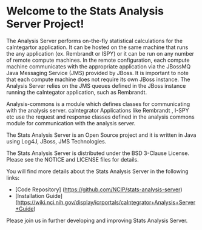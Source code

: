Welcome to the Stats Analysis Server Project!
=====================================

The Analysis Server performs on-the-fly statistical calculations for the caIntegartor application. It can be hosted on the same machine that runs the any application (ex. Rembrandt or ISPY) or it can be run on any number of remote compute machines. In the remote configuration, each compute machine communicates with the appropriate application via the JBossMQ Java Messaging Service (JMS) provided by JBoss. It is important to note that each compute machine does not require its own JBoss instance. The Analysis Server relies on the JMS queues defined in the JBoss instance running the caIntegator application, such as Rembrandt.

Analysis-commons is a module which defines classes for communicating with the analysis server. caIntegrator Applications like Rembrandt , I-SPY etc use the request and response classes defined in the analysis commons module for communication with the analysis server.

The Stats Analysis Server is an Open Source project and it is written in Java using Log4J, JBoss, JMS Technologies.

The Stats Analysis Server is distributed under the BSD 3-Clause License.
Please see the NOTICE and LICENSE files for details.

You will find more details about the Stats Analysis Server in the following links:
 * [Code Repository] (https://github.com/NCIP/stats-analysis-server)
 * [Installation Guide] (https://wiki.nci.nih.gov/display/icrportals/caIntegrator+Analysis+Server+Guide)
 
Please join us in further developing and improving Stats Analysis Server.
